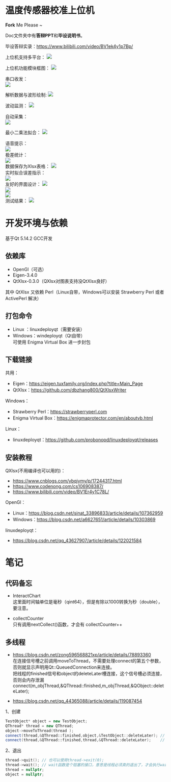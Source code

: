 # 温度传感器校准上位机

**Fork** Me Please ~

Doc文件夹中有**答辩PPT**和**毕设说明书**。

毕设答辩实录：https://www.bilibili.com/video/BV1ek4y1p7Bp/

上位机支持多平台：
![](Doc/image/1.png)

上位机功能模块框图：
![](Doc/image/2.png)

串口收发：  
![](Doc/image/串口模块.gif)

解析数据与波形绘制:
![](Doc/image/解析数据.gif)

波动监测：
![](Doc/image/波动1.gif)

自动采集：  
![](Doc/image/自动采集模块.gif)  

最小二乘法拟合：
![](Doc/image/拟合模块.gif)  

语音提示：  
![](Doc/image/3.png)  
极差统计：  
![](Doc/image/4.png)  
数据保存为Xlsx表格：
![](Doc/image/5.png)  
实时拟合误差指示：  
![](Doc/image/6.png)  
友好的界面设计：
![](Doc/image/7.png)  
![](Doc/image/8.png)  
![](Doc/image/9.png)  
测试结果：
![](Doc/image/10.png)  



# 开发环境与依赖

基于Qt 5.14.2 GCC开发  
## 依赖库
- OpenGl（可选）  
- Eigen-3.4.0
- QtXlsx-0.3.0（QXlsx对图表支持没QtXlsx良好）  

其中 QtXlsx 又依赖 Perl（Linux自带，Windows可以安装 Strawberry Perl 或者 ActivePerl 解决） 

## 打包命令
- Linux  ：linuxdeployqt（需要安装）  
- Windows：windeployqt（Qt自带）  
可使用 Enigma Virtual Box 进一步封包  

## 下载链接
共用：  
- Eigen：https://eigen.tuxfamily.org/index.php?title=Main_Page  
- QtXlsx：https://github.com/dbzhang800/QtXlsxWriter

Windows：  
- Strawberry Perl：https://strawberryperl.com  
- Enigma Virtual Box：https://enigmaprotector.com/en/aboutvb.html

Linux：  
- linuxdeployqt：https://github.com/probonopd/linuxdeployqt/releases

## 安装教程

QXlsx(不用编译也可以用的)： 
- https://www.cnblogs.com/ybqjymy/p/17244317.html
- https://www.codenong.com/cs106908387/
- https://www.bilibili.com/video/BV1Er4y1C78L/

OpenGl：  
- Linux：https://blog.csdn.net/sinat_33896833/article/details/107362959  
- Windows：https://blog.csdn.net/a6627651/article/details/10303869

linuxdeployqt：
- https://blog.csdn.net/qq_43627907/article/details/122021584

# 笔记

## 代码备忘

- InteractChart  
这里面时间轴单位是毫秒（qint64），但是有除以1000转换为秒（double），要注意。

- collectCounter  
  只有调用nextCollect()函数，才会有 collectCounter++

## 多线程

- https://blog.csdn.net/zong596568821xp/article/details/78893360  
在连接信号槽之前调用moveToThread，不需要处理connect的第五个参数，否则就显示声明用Qt::QueuedConnection来连接。  
把线程的finished信号和object的deleteLater槽连接，这个信号槽必须连接，否则会内存泄漏connect(m_objThread,&QThread::finished,m_objThread,&QObject::deleteLater);

- https://blog.csdn.net/qq_44365088/article/details/119087454

1、创建
```Cpp
TestObject* object = new TestObject;
QThread* thread = new QThread;
object->moveToThread(thread );
connect(thread,&QThread::finished,object,&TestObject::deleteLater);	// 退出后释放TestObject对象资源
connect(thread,&QThread::finished,thread,&QThread::deleteLater);	// 退出后释放QThread对象资源
```
2、退出
```Cpp
thread->quit();	// 也可以使用thread->exit(0);
thread->wait(); // wait函数是个阻塞的接口，意思是线程必须真的退出了，才会执行wait之后的语句，否则将会一直阻塞在这里，如果在界面上使用，需要保证线程中代码的合理性。
thread = nullptr;
object = nullptr;
```
